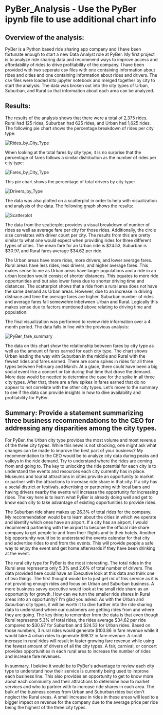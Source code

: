 # PyBer_Analysis  - Use the PyBer ipynb file to use additional chart info

## Overview of the analysis:

PyBer is a Python based ride sharing app company and I have been fortunate enough to start a new Data Analyst role at PyBer.  My first project is to analyze ride sharing data and recommend ways to improve access and affordability of rides to drive profitability of the company.  I have been provided with two seperate csv files with one containing information about rides and cities and one containing information about rides and drivers.  The csv files were loaded into jupyter notebook and merged together by city to start the analysis.  The data was broken out into the city types of Urban, Suburban, and Rural so that information about each area can be analyzed.

## Results:

The results of the analysis shows that there were a total of 2,375 rides.  Rural had 125 rides, Suburban had 625 rides, and Urban had 1,625 rides.  The following pie chart shows the percentage breakdown of rides per city type:

![Rides_by_City_Type](https://user-images.githubusercontent.com/107599510/182698287-204ec6e9-57de-4af0-94c7-c73fa197339e.png)

When looking at the total fares by city type, it is no surprise that the percentage of fares follows a similar distribution as the number of rides per city type:

![Fares_by_City_Type](https://user-images.githubusercontent.com/107599510/182699169-6be1b07b-992e-403e-99a1-6ce1f07e1133.png)

This pie chart shows the percentage of total drivers by city type:

![Drivers_by_Type](https://user-images.githubusercontent.com/107599510/182716944-dbbd9625-a26c-464e-8f33-79c58f4b90f0.png)

The data was also plotted on a scatterplot in order to help with visualization and analysis of the data.  The following graph shows the results:

![Scatterplot](https://user-images.githubusercontent.com/107599510/182699727-f84d6bab-59dc-49ed-abb2-597bfbdfe122.png)

The data from the scatterplot provides a visual breakdown of number of rides as well as average fare per city for those rides.  Additionally, the circle size correlates with driver count per city.  The results from this are pretty similar to what one would expect when providing rides for three different types of cities.  The mean fare for an Urban ride is $24.53, Suburban is $30.97, and Rural fares average $34.62 per ride.

The Urban areas have more rides, more drivers, and lower average fares.  Rural areas have less rides, less drivers, and higher average fares.  This makes sense to me as Urban areas have larger populations and a ride in an urban location would consist of shorter distances.  This equates to more ride opportunities and but also lower fares due to shorter driving time and distances.  The scatterplot shows that a ride from a rural area does not have the same demand as Urban areas.  However, due to an increase in driving distnace and time the average fares are higher.  Suburban number of rides and average fares fall somewehre inbetween Urban and Rural.  Logically this makes sense due to factors mentioned above relating to driving time and population.

The final visualization was performed to review ride information over a 4 month period.  The data falls in line with the previous analysis:

![PyBer_fare_summary](https://user-images.githubusercontent.com/107599510/182706383-0b2bdc71-d469-4790-b4dd-406cc4f10e49.png)

The data on this chart show the relationship between fares by city type as well as the amount of fares earned for each city type.  The chart shows Urban leading the way with Suburban in the middle and Rural with the fewest rides and fares earned.  There are some spikes in rides for all three types between February and March.  At a glace, there could have been a big social event like a concert or fair during that time that drove the demand.  More data would be needed to determine the case for the spike in all three city types.  After that, there are a few spikes in fares earned that do no appear to not correlate with the other city types. Let's move to the summary to see if the data can provide insights in how to dive availability and profitability for PyBer. 

## Summary: Provide a statement summarizing three business recommendations to the CEO for addressing any disparities among the city types.

For PyBer, the Urban city type provides the most volume and most revenue of the three city types.  While this news is not shocking, one might ask what changes can be made to improve the best part of your business?  My recommendation to the CEO would be to analyze city data during peaks and valleys in the ride demand.  Try to understand where the rides are coming from and going to.  The key to unlocking the ride potential for each city is to understand the events and resources each city currently has in place.  Museums and tourist attractions in cities provide an opportunity to market or partner with the attractions to increase ride share in that city.  If a city has a social district or festivals, advertising or partnering with local bars and having drivers nearby the events will increase the opportunity for increasing rides.  The key here is to learn what PyBer is already doing well and get to know each city to take advantage of existing opportunities to provide rides.

The Suburban ride share makes up 26.3% of total rides for the company.  My recommendation would be to learn about the cities in which we operate and identify which ones have an airport.  If a city has an airport, I would recommend partnering with the airport to become the official ride share company to get people to and from their flights and to their hotels.  Another big opportunity would be to understand the events calendar for that city and advertise rides to and from the events.  This will provide people a safe way to enjoy the event and get home afterwards if they have been drinking at the event.  

The rural city type for PyBer is the most interesting.  The total rides in the Rural area represents only 5.3% and 2.6% of total number of drivers.  The data provided here could have an Executive look at this data and think one of two things.  The first thought would be to just get rid of this service as it is not providing enough rides and focus on Urban and Suburban business.  A more business savvy executive would look at the small ride share as an opportunity for growth.  How can we turn the smaller ride shares in Rural areas into an opportunity?  I'm glad you asked.  As with the Urban and Suburban city types, it will be worth it to dive further into the ride sharing data to understand where our customers are getting rides from and where they are going.  The key thing to remember from the data is that even though Rural represents 5.3% of total rides, the rides average $34.62 per ride compared to $30.97 for Suburban and $24.53 for Urban rides.  Based on those numbers, 3 rural rides would generate $103.86 in fare revenue while it would take 4 urban rides to generate $98.12 in fare revenue.  A small increase in rural rides will result in faster growing fare revenue while using the fewest amount of drivers of all the city types.  A fair, carnival, or concert provides opportunities in each rural area to increase the number of rides and increase fare revenues.

In summary, I beleive it would be to PyBer's advantage to review each city type to understand how their service is currently being used to improve each business line.  This also provides an opportunity to get to know more about each community and their attractions to determine how to market services and who to partner with to increase ride shares in each area.  The bulk of the business comes from Urban and Suburban rides but don't neglect the Rural areas.  A small increase in rides in these areas will lead to a bigger impact on revenue for the company due to the average price per ride being the highest of the three city types.

